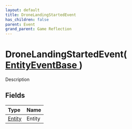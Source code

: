 ```yaml
---
layout: default
title: DroneLandingStartedEvent
has_children: false
parent: Event
grand_parent: Game Reflection
---
```

# DroneLandingStartedEvent( [ EntityEventBase ](/riftbreaker-wiki/docs/game-reflection/events/entity_event_base/) )
Description 

## Fields

| Type | Name |
|:----------|:--------------|
| [Entity](/riftbreaker-wiki/docs/game-reflection/classes/entity/) | Entity |

